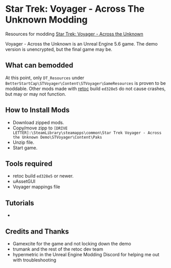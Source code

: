 # Star Trek: Voyager - Across The Unknown Modding
Resources for modding [Star Trek: Voyager - Across the Unknown](https://store.steampowered.com/app/2643390/Star_Trek_Voyager__Across_the_Unknown/)

Voyager - Across the Unknown is an Unreal Engine 5.6 game. The demo version is unencrypted, but the final game may be.

## What can bemodded
At this point, only `DT_Resources` under `BetterStartCap\STVoyager\Content\STVoyager\GameResources` is proven to be moddable. Other mods made with [retoc](https://github.com/trumank/retoc) build `ed328e5` do not cause crashes, but may or may not function.

## How to Install Mods
- Download zipped mods.
- Copy/move zipp to `[DRIVE LETTER]:\SteamLibrary\steamapps\common\Star Trek Voyager - Across the Unknown Demo\STVoyager\Content\Paks`
- Unzip file.
- Start game.

## Tools required
- retoc build `ed328e5` or newer.
- uAssetGUI
- Voyager mappings file

## Tutorials
- 

## Credits and Thanks
- Gamexcite for the game and not locking down the demo
- trumank and the rest of the retoc dev team
- hypermetric in the Unreal Engine Modding Discord for helping me out with troubleshooting
